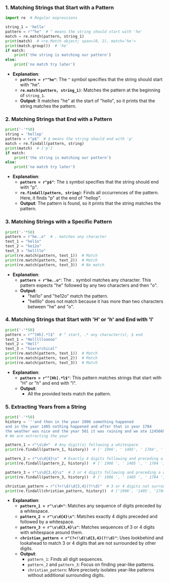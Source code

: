 
### 1. Matching Strings that Start with a Pattern

```python
import re  # Regular expressions

string_1 = 'hello'
pattern = r"^he"  # ^ means the string should start with 'he'
match = re.match(pattern, string_1)
print(match)  # <re.Match object; span=(0, 2), match='he'>
print(match.group())  # 'he'
if match:
    print('the string is matching our pattern')
else:
    print('no match try later')
```

- **Explanation**:
  - **`pattern = r"^he"`**: The `^` symbol specifies that the string should start with "he".
  - **`re.match(pattern, string_1)`**: Matches the pattern at the beginning of `string_1`.
  - **Output**: It matches "he" at the start of "hello", so it prints that the string matches the pattern.

### 2. Matching Strings that End with a Pattern

```python
print('-'*50)
string = 'hellop'
pattern = r"p$"  # $ means the string should end with 'p'
match = re.findall(pattern, string)
print(match)  # ['p']
if match:
    print('the string is matching our pattern')
else:
    print('no match try later')
```

- **Explanation**:
  - **`pattern = r"p$"`**: The `$` symbol specifies that the string should end with "p".
  - **`re.findall(pattern, string)`**: Finds all occurrences of the pattern. Here, it finds "p" at the end of "hellop".
  - **Output**: The pattern is found, so it prints that the string matches the pattern.

### 3. Matching Strings with a Specific Pattern

```python
print('-'*50)
pattern = r"he..o"  # . matches any character
text_1 = "hel1o"
text_2 = "he12o"
text_3 = "hellllo"
print(re.match(pattern, text_1))  # Match
print(re.match(pattern, text_2))  # Match
print(re.match(pattern, text_3))  # No match
```

- **Explanation**:
  - **`pattern = r"he..o"`**: The `.` symbol matches any character. This pattern expects "he" followed by any two characters and then "o".
  - **Output**:
    - "hel1o" and "he12o" match the pattern.
    - "hellllo" does not match because it has more than two characters between "he" and "o".

### 4. Matching Strings that Start with 'H' or 'h' and End with 'l'

```python
print('-'*50)
pattern = r"^[Hh].*l$"  # ^ start, .* any character(s), $ end
text_1 = "Helllllooooo"
text_2 = "Hell"
text_3 = "hierarchical"
print(re.match(pattern, text_1))  # Match
print(re.match(pattern, text_2))  # Match
print(re.match(pattern, text_3))  # Match
```

- **Explanation**:
  - **`pattern = r"^[Hh].*l$"`**: This pattern matches strings that start with "H" or "h" and end with "l".
  - **Output**:
    - All the provided texts match the pattern.

### 5. Extracting Years from a String

```python
print('-'*50)
history = '''and then in the year 1906 something happened
and in the year 1405 nothing happened and after that in year 1784
the weather was nice and the year 501 it was raining and we ate 124566978 chicken wings'''
# We are extracting the year

pattern_1 = r"\s\d+"  # Any digit(s) following a whitespace
print(re.findall(pattern_1, history))  # [' 1906', ' 1405', ' 1784', ' 501', ' 124566978']

pattern_2 = r"\s\d{4}\s"  # Exactly 4 digits following and preceding a whitespace
print(re.findall(pattern_2, history))  # [' 1906 ', ' 1405 ', ' 1784 ']

pattern_3 = r"\s\d{3,4}\s"  # 3 or 4 digits following and preceding a whitespace
print(re.findall(pattern_3, history))  # [' 1906 ', ' 1405 ', ' 1784 ', ' 501 ']

christian_pattern = r"(?<!\d)\d{3,4}(?!\d)"  # 3 or 4 digits not surrounded by other digits
print(re.findall(christian_pattern, history))  # ['1906', '1405', '1784', '501']
```

- **Explanation**:
  - **`pattern_1 = r"\s\d+"`**: Matches any sequence of digits preceded by a whitespace.
  - **`pattern_2 = r"\s\d{4}\s"`**: Matches exactly 4 digits preceded and followed by a whitespace.
  - **`pattern_3 = r"\s\d{3,4}\s"`**: Matches sequences of 3 or 4 digits with whitespace around them.
  - **`christian_pattern = r"(?<!\d)\d{3,4}(?!\d)"`**: Uses lookbehind and lookahead to match 3 or 4 digits that are not surrounded by other digits.
  - **Output**:
    - `pattern_1`: Finds all digit sequences.
    - `pattern_2` and `pattern_3`: Focus on finding year-like patterns.
    - `christian_pattern`: More precisely isolates year-like patterns without additional surrounding digits.
